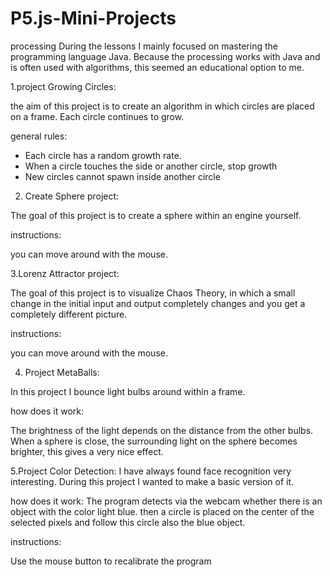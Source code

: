 # P5.js-Mini-Projects
processing
During the lessons I mainly focused on mastering the programming language Java.
Because the processing works with Java and is often used with algorithms, this seemed an educational option to me.

1.project Growing Circles:

the aim of this project is to create an algorithm in which circles are placed on a frame. Each circle continues to grow.

general rules:

- Each circle has a random growth rate.
- When a circle touches the side or another circle, stop growth
- New circles cannot spawn inside another circle

2. Create Sphere project:

The goal of this project is to create a sphere within an engine yourself.

instructions:

you can move around with the mouse.

3.Lorenz Attractor project:

The goal of this project is to visualize Chaos Theory, in which a small change in the initial input and output completely changes and you get a completely different picture.

instructions:

you can move around with the mouse.

4. Project MetaBalls:

In this project I bounce light bulbs around within a frame.

how does it work:

The brightness of the light depends on the distance from the other bulbs. When a sphere is close, the surrounding light on the sphere becomes brighter, this gives a very nice effect.

5.Project Color Detection:
I have always found face recognition very interesting. During this project I wanted to make a basic version of it.

how does it work:
The program detects via the webcam whether there is an object with the color light blue.
then a circle is placed on the center of the selected pixels and follow this circle also the blue object.

instructions:

Use the mouse button to recalibrate the program
